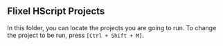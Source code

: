 ## Flixel HScript Projects

In this folder, you can locate the projects you are going to run. To change the project to be run, press `[Ctrl + Shift + M]`.